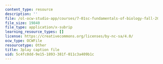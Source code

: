 ```yaml
---
content_type: resource
description: ''
file: /ol-ocw-studio-app/courses/7-01sc-fundamentals-of-biology-fall-2011/5c4fc0dd9e151893381f011c3a409b1c_SxaoWJ2gkzc.srt
file_size: 19840
file_type: application/x-subrip
learning_resource_types: []
license: https://creativecommons.org/licenses/by-nc-sa/4.0/
ocw_type: OCWFile
resourcetype: Other
title: 3play caption file
uid: 5c4fc0dd-9e15-1893-381f-011c3a409b1c
---
```

